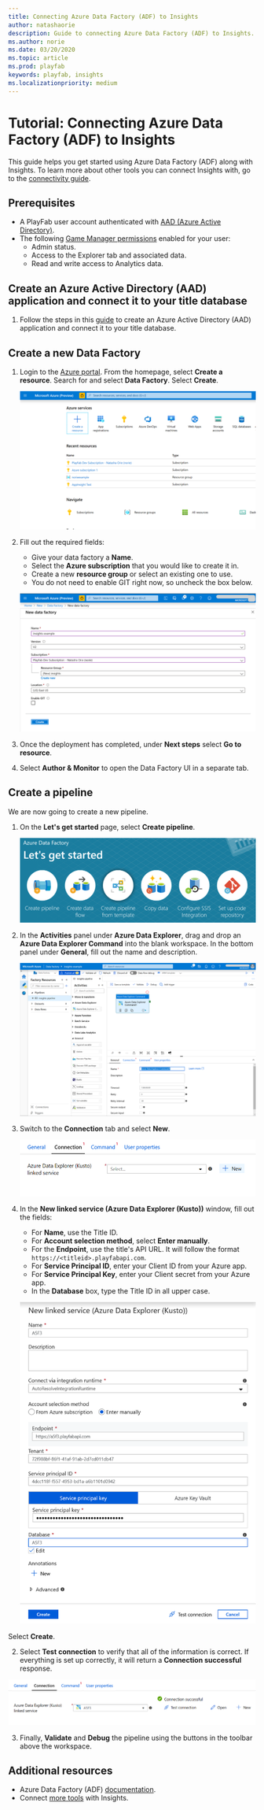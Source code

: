 ```yaml
---
title: Connecting Azure Data Factory (ADF) to Insights
author: natashaorie
description: Guide to connecting Azure Data Factory (ADF) to Insights.
ms.author: norie
ms.date: 03/20/2020    
ms.topic: article
ms.prod: playfab
keywords: playfab, insights
ms.localizationpriority: medium
---
```


# Tutorial: Connecting Azure Data Factory (ADF) to Insights

This guide helps you get started using Azure Data Factory (ADF) along with Insights. To learn more about other tools you can connect Insights with, go to the [connectivity guide](index.md).

## Prerequisites
* A PlayFab user account authenticated with [AAD (Azure Active Directory)](https://docs.microsoft.com/gaming/playfab/features/authentication/aad-authentication/).
* The following [Game Manager permissions](https://docs.microsoft.com/gaming/playfab/features/config/gamemanager/playfab-user-roles#assigning-roles) enabled for your user:
    *  Admin status.
    *  Access to the Explorer tab and associated data.
    *  Read and write access to Analytics data.

## Create an Azure Active Directory (AAD) application and connect it to your title database

1. Follow the steps in this [guide](creating-AAD-app-for-insights.md) to create an Azure Active Directory (AAD) application and connect it to your title database.

## Create a new Data Factory
1. Login to the [Azure portal](https://portal.azure.com). From the homepage, select **Create a resource**. Search for and select **Data Factory**. Select **Create**.

   ![ADF Create Resource](media/adf-create-resource.png)

2. Fill out the required fields:
   * Give your data factory a **Name**.
   * Select the **Azure subscription** that you would like to create it in.
   * Create a new **resource group** or select an existing one to use.
   * You do not need to enable GIT right now, so uncheck the box below.

   ![ADF New Data Factory](media/adf-new-data-factory.png)

3. Once the deployment has completed, under **Next steps** select **Go to resource**. 
   
4. Select **Author & Monitor** to open the Data Factory UI in a separate tab. 

## Create a pipeline

We are now going to create a new pipeline. 

1. On the **Let's get started** page, select **Create pipeline**.

   ![ADF Let's Get Started](media/adf-lets-get-started.png)

 2. In the **Activities** panel under **Azure Data Explorer**, drag and drop an **Azure Data Explorer Command** into the blank workspace. In the bottom panel under **General**, fill out the name and description.
 
    ![ADF Explorer Command](media/adf-explorer-command.png)

 3. Switch to the **Connection** tab and select **New**. 
 
    ![ADF Explorer Command Connection](media/adf-explorer-command-connection.png)
 
 4. In the **New linked service (Azure Data Explorer (Kusto))** window, fill out the fields:
    * For **Name**, use the Title ID.
    * For **Account selection method**, select **Enter manually**.
    * For the **Endpoint**, use the title's API URL. It will follow the format `https://<titleid>.playfabapi.com`.
    * For **Service Principal ID**, enter your Client ID from your Azure app.
    * For **Service Principal Key**, enter your Client secret from your Azure app.
    * In the **Database** box, type the Title ID in all upper case.
   
    ![ADF New Linked Service](media/adf-new-linked-service.png)

   Select **Create**.

2.  Select **Test connection** to verify that all of the information is correct. If everything is set up correctly, it will return a **Connection successful** response. 

   ![ADF Test Connection](media/adf-test-connection.png)

3. Finally, **Validate** and **Debug** the pipeline using the buttons in the toolbar above the workspace. 


## Additional resources

* Azure Data Factory (ADF) [documentation](https://docs.microsoft.com/azure/data-factory/).
* Connect [more tools](insights-connectivity.md) with Insights.